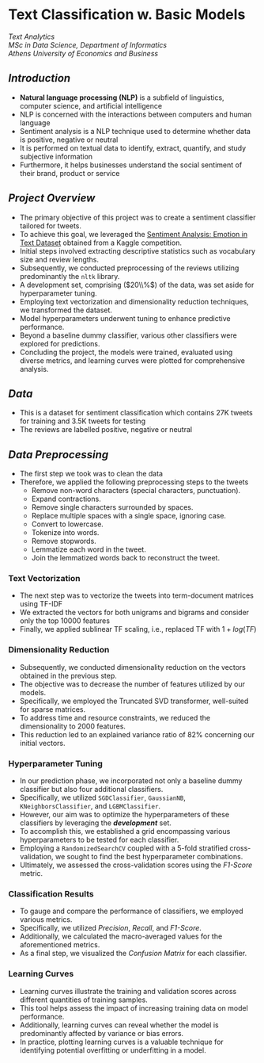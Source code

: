 # Text Classification w. Basic Models

*Text Analytics*  
*MSc in Data Science, Department of Informatics*  
*Athens University of Economics and Business*

## *Introduction*

- **Natural language processing (NLP)** is a subfield of linguistics, computer science, and artificial intelligence
- NLP is concerned with the interactions between computers and human language
- Sentiment analysis is a NLP technique used to determine whether data is positive, negative or neutral
- It is performed on textual data to identify, extract, quantify, and study subjective information
- Furthermore, it helps businesses understand the social sentiment of their brand, product or service

## *Project Overview*

-  The primary objective of this project was to create a sentiment classifier tailored for tweets.
- To achieve this goal, we leveraged the [Sentiment Analysis: Emotion in Text Dataset](https://www.kaggle.com/competitions/tweet-sentiment-extraction/data) obtained from a Kaggle competition.
- Initial steps involved extracting descriptive statistics such as vocabulary size and review lengths.
- Subsequently, we conducted preprocessing of the reviews utilizing predominantly the `nltk` library.
- A development set, comprising ($20\\%$) of the data, was set aside for hyperparameter tuning.
- Employing text vectorization and dimensionality reduction techniques, we transformed the dataset.
- Model hyperparameters underwent tuning to enhance predictive performance.
- Beyond a baseline dummy classifier, various other classifiers were explored for predictions.
- Concluding the project, the models were trained, evaluated using diverse metrics, and learning curves were plotted for comprehensive analysis.

## *Data*

- This is a dataset for sentiment classification which contains 27K tweets for training and 3.5K tweets for testing
- The reviews are labelled positive, negative or neutral

## *Data Preprocessing*

- The first step we took was to clean the data
- Therefore, we applied the following preprocessing steps to the tweets
  - Remove non-word characters (special characters, punctuation).
  - Expand contractions.
  - Remove single characters surrounded by spaces.
  - Replace multiple spaces with a single space, ignoring case.
  - Convert to lowercase.
  - Tokenize into words.
  - Remove stopwords.
  - Lemmatize each word in the tweet.
  - Join the lemmatized words back to reconstruct the tweet.

### Text Vectorization

- The next step was to vectorize the tweets into term-document matrices using TF-IDF
- We extracted the vectors for both unigrams and bigrams and consider only the top $10000$ features
- Finally, we applied sublinear TF scaling, i.e., replaced TF with $1 + log(TF)$

### Dimensionality Reduction

- Subsequently, we conducted dimensionality reduction on the vectors obtained in the previous step.
- The objective was to decrease the number of features utilized by our models.
- Specifically, we employed the Truncated SVD transformer, well-suited for sparse matrices.
- To address time and resource constraints, we reduced the dimensionality to 2000 features.
- This reduction led to an explained variance ratio of 82% concerning our initial vectors.

### Hyperparameter Tuning

- In our prediction phase, we incorporated not only a baseline dummy classifier but also four additional classifiers.
- Specifically, we utilized `SGDClassifier`, `GaussianNB`, `KNeighborsClassifier`, and `LGBMClassifier`.
- However, our aim was to optimize the hyperparameters of these classifiers by leveraging the ***development*** set.
- To accomplish this, we established a grid encompassing various hyperparameters to be tested for each classifier.
- Employing a `RandomizedSearchCV` coupled with a 5-fold stratified cross-validation, we sought to find the best hyperparameter combinations.
- Ultimately, we assessed the cross-validation scores using the *F1-Score* metric.

### Classification Results

- To gauge and compare the performance of classifiers, we employed various metrics.
- Specifically, we utilized *Precision*, *Recall*, and *F1-Score*.
- Additionally, we calculated the macro-averaged values for the aforementioned metrics.
- As a final step, we visualized the *Confusion Matrix* for each classifier.

### Learning Curves

- Learning curves illustrate the training and validation scores across different quantities of training samples.
- This tool helps assess the impact of increasing training data on model performance.
- Additionally, learning curves can reveal whether the model is predominantly affected by variance or bias errors.
- In practice, plotting learning curves is a valuable technique for identifying potential overfitting or underfitting in a model.
